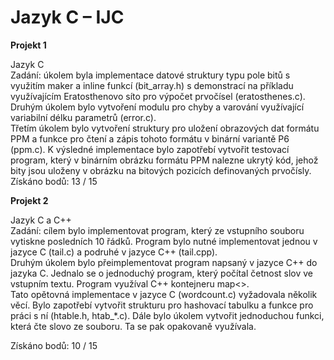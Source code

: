 # Jazyk C – IJC
**Projekt 1**  
  
Jazyk C  
Zadání: úkolem byla implementace datové struktury typu pole bitů s využitím maker a inline funkcí (bit_array.h) s demonstrací na příkladu využívajícím Eratosthenovo síto pro výpočet prvočísel (eratosthenes.c).  
Druhým úkolem bylo vytvoření modulu pro chyby a varování využívající variabilní délku parametrů (error.c).  
Třetím úkolem bylo vytvoření struktury pro uložení obrazových dat formátu PPM a funkce pro čtení a zápis tohoto formátu v binární variantě P6 (ppm.c). K výsledné implementace bylo zapotřebí vytvořit testovací program, který v binárním obrázku formátu PPM nalezne ukrytý kód, jehož bity jsou uloženy v obrázku na bitových pozicích definovaných prvočísly.  
Získáno bodů: 13 / 15  
  
**Projekt 2**  
  
Jazyk C a C++  
Zadání: cílem bylo implementovat program, který ze vstupního souboru vytiskne posledních 10 řádků. Program bylo nutné implementovat jednou v jazyce C (tail.c) a podruhé v jazyce C++ (tail.cpp).  
Druhým úkolem bylo přeimplementovat program napsaný v jazyce C++ do jazyka C. Jednalo se o jednoduchý program, který počítal četnost slov ve vstupním textu. Program využíval C++ kontejneru map<>.  
Tato opětovná implementace v jazyce C (wordcount.c) vyžadovala několik věcí. Bylo zapotřebí vytvořit strukturu pro hashovací tabulku a funkce pro práci s ní (htable.h, htab_*.c). Dále bylo úkolem vytvořit jednoduchou funkci, která čte slovo ze souboru. Ta se pak opakovaně využívala.  
  
Získáno bodů: 10 / 15  
